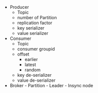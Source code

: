  - Producer
    - Topic
    - number of Partition
    -  replication factor
    -  key serializer
    -  value serializer
  -  Consumer
     - Topic
     - consumer groupid
     - offset
       - earlier
       - latest
       - random
     - key de-serializer
     - value de-serializer
  -  Broker
    - Partition
    - Leader
    - Insync node

